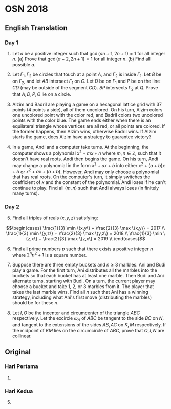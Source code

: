 # OSN 2018

## English Translation

### Day 1

1. Let $a$ be a positive integer such that $\gcd(an+1, 2n+1) = 1$ for all integer $n$.
(a) Prove that $\gcd(a-2, 2n+1) = 1$ for all integer $n$.
(b) Find all possible $a$.

2. Let $\Gamma_1, \Gamma_2$ be circles that touch at a point $A$, and $\Gamma_2$ is inside $\Gamma_1$. Let $B$ be on $\Gamma_2$, and let $AB$ intersect $\Gamma_1$ on $C$. Let $D$ be on $\Gamma_1$ and $P$ be on the line $CD$ (may be outside of the segment $CD$). $BP$ intersects $\Gamma_2$ at $Q$. Prove that $A,D,P,Q$ lie on a circle.

3. Alzim and Badril are playing a game on a hexagonal lattice grid with 37 points (4 points a side), all of them uncolored. On his turn, Alzim colors one uncolored point with the color red, and Badril colors two uncolored points with the color blue. The game ends either when there is an equilateral triangle whose vertices are all red, or all points are colored. If the former happens, then Alzim wins, otherwise Badril wins. If Alzim starts the game, does Alzim have a strategy to guarantee victory?

4. In a game, Andi and a computer take turns. At the beginning, the computer shows a polynomial $x^2 + mx + n$ where $m,n \in \mathbb{Z}$, such that it doesn't have real roots. Andi then begins the game. On his turn, Andi may change a polynomial in the form $x^2 + ax + b$ into either $x^2 + (a+b)x + b$ or $x^2 + ax + (a+b)$. However, Andi may only choose a polynomial that has real roots. On the computer's turn, it simply switches the coefficient of $x$ and the constant of the polynomial. Andi loses if he can't continue to play. Find all $(m,n)$ such that Andi always loses (in finitely many turns).

### Day 2

5. Find all triples of reals $(x,y,z)$ satisfying:

$$\begin{cases}
\frac{1}{3} \min \{x,y\} + \frac{2}{3} \max \{x,y\} = 2017 \\
\frac{1}{3} \min \{y,z\} + \frac{2}{3} \max \{y,z\} = 2018 \\
\frac{1}{3} \min \{z,x\} + \frac{2}{3} \max \{z,x\} = 2019 \\
\end{cases}$$

6. Find all prime numbers $p$ such that there exists a positive integer $n$ where $2^n p^2 + 1$ is a square number.

7. Suppose there are three empty buckets and $n \ge 3$ marbles. Ani and Budi play a game. For the first turn, Ani distributes all the marbles into the buckets so that each bucket has at least one marble. Then Budi and Ani alternate turns, starting with Budi. On a turn, the current player may choose a bucket and take 1, 2, or 3 marbles from it. The player that takes the last marble wins. Find all $n$ such that Ani has a winning strategy, including what Ani's first move (distributing the marbles) should be for these $n$.

8. Let $I, O$ be the incenter and circumcenter of the triangle $ABC$ respectively. Let the excircle $\omega_A$ of $ABC$ be tangent to the side $BC$ on $N$, and tangent to the extensions of the sides $AB, AC$ on $K, M$ respectively. If the midpoint of $KM$ lies on the circumcircle of $ABC$, prove that $O, I, N$ are collinear.

## Original

### Hari Pertama

1.

### Hari Kedua

5. 
